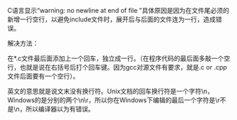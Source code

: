 C语言显示“warning: no newline at end of file ”具体原因是因为在文件尾必须的新增一行空行，以避免include文件时，展开后与后面的文件连为一行，造成错误。

解决方法：

在*.c文件最后面添加上一个回车，独立成一行。（在程序代码的最后面多敲一个空行，也就是说在右括号后打个回车键。因为gcc对源文件有要求，就是.c or .cpp文件后面要有一个空行）。

英文的意思就是说文末没有换行符。Unix文档的回车换行符是一个字符\n，Windows的是分别的两个\n\r，所以你在Windows下编辑的最后一个字符是\r不是\n，所以编译器以为有错误。